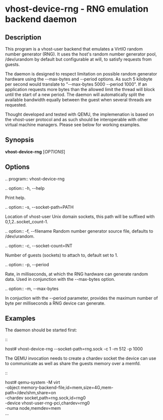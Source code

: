 # vhost-device-rng - RNG emulation backend daemon

## Description
This program is a vhost-user backend that emulates a VirtIO random number
generator (RNG).  It uses the host's random number generator pool,
/dev/urandom by default but configurable at will, to satisfy requests from
guests.

The daemon is designed to respect limitation on possible random generator
hardware using the --max-bytes and --period options.  As such 5 kilobyte per
second would translate to "--max-bytes 5000 --period 1000".  If an application
requests more bytes than the allowed limit the thread will block until the
start of a new period.  The daemon will automatically split the available
bandwidth equally between the guest when several threads are requested.

Thought developed and tested with QEMU, the implemenation is based on the
vhost-user protocol and as such should be interoperable with other virtual
machine managers.  Please see below for working examples.

## Synopsis

**vhost-device-rng** [*OPTIONS*]

## Options

.. program:: vhost-device-rng

.. option:: -h, --help

  Print help.

.. option:: -s, --socket-path=PATH

  Location of vhost-user Unix domain sockets, this path will be suffixed with
  0,1,2..socket_count-1.

.. option:: -f, --filename
  Random number generator source file, defaults to /dev/urandom.

.. option:: -c, --socket-count=INT

  Number of guests (sockets) to attach to, default set to 1.

.. option:: -p, --period

  Rate, in milliseconds, at which the RNG hardware can generate random data.
  Used in conjunction with the --max-bytes option.

.. option:: -m, --max-bytes

  In conjuction with the --period parameter, provides the maximum number of byte
  per milliseconds a RNG device can generate.

## Examples

The daemon should be started first:

::

  host# vhost-device-rng --socket-path=rng.sock -c 1 -m 512 -p 1000

The QEMU invocation needs to create a chardev socket the device can
use to communicate as well as share the guests memory over a memfd.

::

  host# qemu-system -M virt						    	\
      -object memory-backend-file,id=mem,size=4G,mem-path=/dev/shm,share=on 	\
      -chardev socket,path=rng.sock,id=rng0					\
      -device vhost-user-rng-pci,chardev=rng0                         		\
      -numa node,memdev=mem							\
      ...
